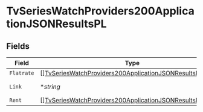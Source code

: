# TvSeriesWatchProviders200ApplicationJSONResultsPL


## Fields

| Field                                                                                                                                               | Type                                                                                                                                                | Required                                                                                                                                            | Description                                                                                                                                         | Example                                                                                                                                             |
| --------------------------------------------------------------------------------------------------------------------------------------------------- | --------------------------------------------------------------------------------------------------------------------------------------------------- | --------------------------------------------------------------------------------------------------------------------------------------------------- | --------------------------------------------------------------------------------------------------------------------------------------------------- | --------------------------------------------------------------------------------------------------------------------------------------------------- |
| `Flatrate`                                                                                                                                          | [][TvSeriesWatchProviders200ApplicationJSONResultsPLFlatrate](../../models/operations/tvserieswatchproviders200applicationjsonresultsplflatrate.md) | :heavy_minus_sign:                                                                                                                                  | N/A                                                                                                                                                 |                                                                                                                                                     |
| `Link`                                                                                                                                              | **string*                                                                                                                                           | :heavy_minus_sign:                                                                                                                                  | N/A                                                                                                                                                 | https://www.themoviedb.org/tv/1399-game-of-thrones/watch?locale=PL                                                                                  |
| `Rent`                                                                                                                                              | [][TvSeriesWatchProviders200ApplicationJSONResultsPLRent](../../models/operations/tvserieswatchproviders200applicationjsonresultsplrent.md)         | :heavy_minus_sign:                                                                                                                                  | N/A                                                                                                                                                 |                                                                                                                                                     |